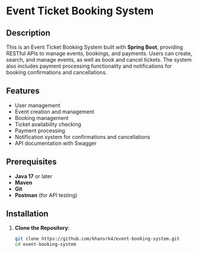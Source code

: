 # Event Ticket Booking System

## Description

This is an Event Ticket Booking System built with **Spring Boot**, providing RESTful APIs to manage events, bookings, and payments. Users can create, search, and manage events, as well as book and cancel tickets. The system also includes payment processing functionality and notifications for booking confirmations and cancellations.

## Features

- User management
- Event creation and management
- Booking management
- Ticket availability checking
- Payment processing
- Notification system for confirmations and cancellations
- API documentation with Swagger

## Prerequisites

- **Java 17** or later
- **Maven**
- **Git**
- **Postman** (for API testing)

## Installation

1. **Clone the Repository**:
   ```bash
   git clone https://github.com/khansrk4/event-booking-system.git
   cd event-booking-system
